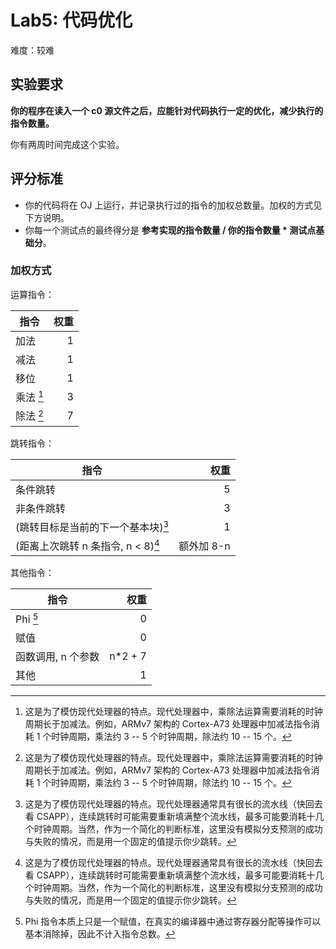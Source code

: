 # Lab5: 代码优化

难度：较难

## 实验要求

**你的程序在读入一个 c0 源文件之后，应能针对代码执行一定的优化，减少执行的指令数量。**

你有两周时间完成这个实验。

## 评分标准

- 你的代码将在 OJ 上运行，并记录执行过的指令的加权总数量。加权的方式见下方说明。
- 你每一个测试点的最终得分是 **参考实现的指令数量 / 你的指令数量 * 测试点基础分**。

### 加权方式

运算指令：

| 指令          | 权重 |
| ------------- | ---: |
| 加法          |    1 |
| 减法          |    1 |
| 移位          |    1 |
| 乘法 [^arith] |    3 |
| 除法 [^arith] |    7 |

跳转指令：

| 指令                                  |       权重 |
| ------------------------------------- | ---------: |
| 条件跳转                              |          5 |
| 非条件跳转                            |          3 |
| (跳转目标是当前的下一个基本块)[^jump] |          1 |
| (距离上次跳转 n 条指令, n < 8)[^jump] | 额外加 8-n |

其他指令：

| 指令               |    权重 |
| ------------------ | ------: |
| Phi [^phi]         |       0 |
| 赋值               |       0 |
| 函数调用, n 个参数 | n*2 + 7 |
| 其他               |       1 |

[^arith]: 这是为了模仿现代处理器的特点。现代处理器中，乘除法运算需要消耗的时钟周期长于加减法。例如，ARMv7 架构的 Cortex-A73 处理器中加减法指令消耗 1 个时钟周期，乘法约 3 -- 5 个时钟周期，除法约 10 -- 15 个。

[^jump]: 这是为了模仿现代处理器的特点。现代处理器通常具有很长的流水线（快回去看 CSAPP），连续跳转时可能需要重新填满整个流水线，最多可能要消耗十几个时钟周期。当然，作为一个简化的判断标准，这里没有模拟分支预测的成功与失败的情况，而是用一个固定的值提示你少跳转。

[^phi]: Phi 指令本质上只是一个赋值，在真实的编译器中通过寄存器分配等操作可以基本消除掉，因此不计入指令总数。
